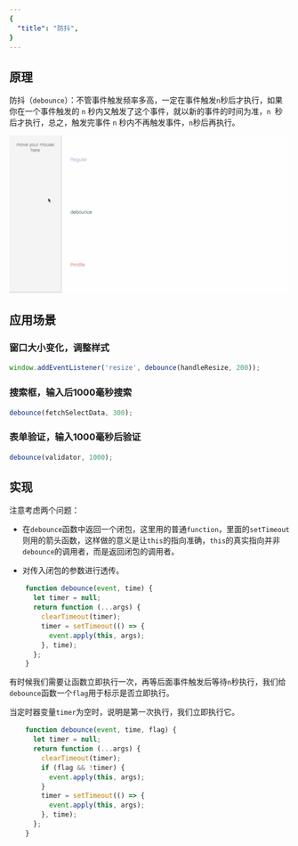 ```yaml
---
{
  "title": "防抖",
}
---
```


## 原理

防抖（`debounce`）：不管事件触发频率多高，一定在事件触发` n `秒后才执行，如果你在一个事件触发的 `n` 秒内又触发了这个事件，就以新的事件的时间为准，`n `秒后才执行，总之，触发完事件 `n` 秒内不再触发事件，`n`秒后再执行。

![](/dist/img/节流防抖.gif)

## 应用场景

### 窗口大小变化，调整样式

```js
window.addEventListener('resize', debounce(handleResize, 200));
```

### 搜索框，输入后1000毫秒搜索

```js
debounce(fetchSelectData, 300);
```

### 表单验证，输入1000毫秒后验证

```js
debounce(validator, 1000);
```

## 实现

注意考虑两个问题：

- 在`debounce`函数中返回一个闭包，这里用的普通`function`，里面的`setTimeout`则用的箭头函数，这样做的意义是让`this`的指向准确，`this`的真实指向并非`debounce`的调用者，而是返回闭包的调用者。

- 对传入闭包的参数进行透传。

```js
    function debounce(event, time) {
      let timer = null;
      return function (...args) {
        clearTimeout(timer);
        timer = setTimeout(() => {
          event.apply(this, args);
        }, time);
      };
    }
```

有时候我们需要让函数立即执行一次，再等后面事件触发后等待`n`秒执行，我们给`debounce`函数一个`flag`用于标示是否立即执行。

当定时器变量`timer`为空时，说明是第一次执行，我们立即执行它。

```js
    function debounce(event, time, flag) {
      let timer = null;
      return function (...args) {
        clearTimeout(timer);
        if (flag && !timer) {
          event.apply(this, args);
        }
        timer = setTimeout(() => {
          event.apply(this, args);
        }, time);
      };
    }

```